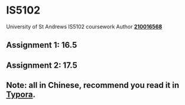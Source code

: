 # IS5102
University of St Andrews IS5102 coursework
Author **[210016568](mailto:zg34@st-andrews.ac.uk)**
## Assignment 1: 16.5
## Assignment 2: 17.5
## Note: all in Chinese, recommend you read it in [Typora](https://s4.ax1x.com/2021/12/07/oyHass.png).
